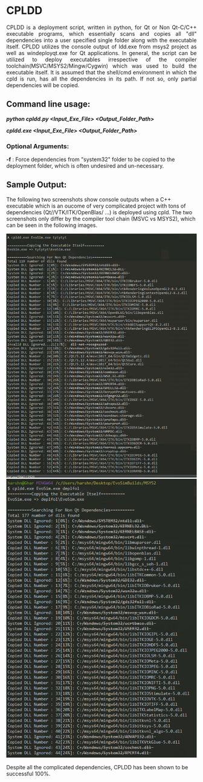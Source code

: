# CPLDD
<div style="text-align: justify">CPLDD is a deployment script, written in python,  for Qt or Non Qt-C/C++ executable programs, which essentially scans and copies all "dll" dependencies into a user specified single folder along with the executable itself. CPLDD utilizes the console output of ldd.exe from msys2 project as well as windeployqt.exe for Qt applications. In general, the script can be utilized to deploy executables irrespective of the compiler toolchain(MSVC/MSYS2/Mingw/Cygwin) which was used to build the executable itself. It is assumed that the shell/cmd environment in which the cpld is run, has all the dependencies in its path. If not so, only partial dependencies will be copied.</div>

## Command line usage:

***python cpldd.py <Input_Exe_File> <Output_Folder_Path>***

***cpldd.exe <Input_Exe_File> <Output_Folder_Path>***

### Optional Arguments:

**-f** : Force dependencies from "system32" folder to be copied to the deployment folder, which is often undesired and un-necessary.

## Sample Output:
The following two screenshots show console outputs when a C++ executable which is an oucome of very complicated project with tons of dependencies (Qt//VTK/ITK/OpenBlas/ ...) is deployed using cpld. The two screenshots only differ by the compiler tool chain (MSVC vs MSYS2), which can be seen in the following images.

  ![MSVC output](screenshot_msvc.PNG)
  ![MSYS2 output](screenshot_msys2.PNG)

Despite all the complicated dependencies, CPLDD has been shown to be successful 100%. 
